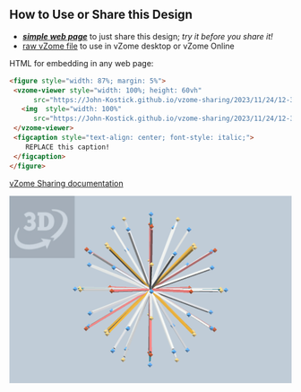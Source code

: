 
## How to Use or Share this Design

 - [***simple web page***](<https://John-Kostick.github.io/vzome-sharing/2023/11/24/12-36-04-Icosahdral-trackball-template/>) to just share this design; *try it before you share it!*
 - [raw vZome file](<https://raw.githubusercontent.com/John-Kostick/vzome-sharing/main/2023/11/24/12-36-04-Icosahdral-trackball-template/Icosahdral-trackball-template.vZome>) to use in vZome desktop or vZome Online
 
 HTML for embedding in any web page:
 ```html
<figure style="width: 87%; margin: 5%">
  <vzome-viewer style="width: 100%; height: 60vh"
       src="https://John-Kostick.github.io/vzome-sharing/2023/11/24/12-36-04-Icosahdral-trackball-template/Icosahdral-trackball-template.vZome" >
    <img  style="width: 100%"
       src="https://John-Kostick.github.io/vzome-sharing/2023/11/24/12-36-04-Icosahdral-trackball-template/Icosahdral-trackball-template.png" >
  </vzome-viewer>
  <figcaption style="text-align: center; font-style: italic;">
     REPLACE this caption!
  </figcaption>
</figure>
 ```

[vZome Sharing documentation](https://vzome.github.io/vzome/sharing.html#how-it-works)

![Image](<Icosahdral-trackball-template.png>)

